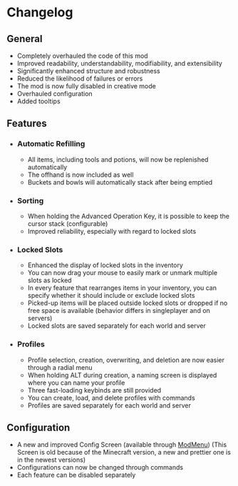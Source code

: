 # Changelog

## General
- Completely overhauled the code of this mod
- Improved readability, understandability, modifiability, and extensibility
- Significantly enhanced structure and robustness
- Reduced the likelihood of failures or errors
- The mod is now fully disabled in creative mode
- Overhauled configuration
- Added tooltips

## Features

- ### Automatic Refilling
    - All items, including tools and potions, will now be replenished automatically
    - The offhand is now included as well
    - Buckets and bowls will automatically stack after being emptied

- ### Sorting
    - When holding the Advanced Operation Key, it is possible to keep the cursor stack (configurable)
    - Improved reliability, especially with regard to locked slots

- ### Locked Slots
    - Enhanced the display of locked slots in the inventory
    - You can now drag your mouse to easily mark or unmark multiple slots as locked
    - In every feature that rearranges items in your inventory, you can specify whether it should include or exclude locked slots
    - Picked-up items will be placed outside locked slots or dropped if no free space is available (behavior differs in singleplayer and on servers)
    - Locked slots are saved separately for each world and server

- ### Profiles
    - Profile selection, creation, overwriting, and deletion are now easier through a radial menu
    - When holding ALT during creation, a naming screen is displayed where you can name your profile
    - Three fast-loading keybinds are still provided
    - You can create, load, and delete profiles with commands
    - Profiles are saved separately for each world and server

## Configuration
- A new and improved Config Screen (available through [ModMenu](https://modrinth.com/mod/modmenu))
  (This Screen is old because of the Minecraft version, a new and prettier one is in the newest versions)
- Configurations can now be changed through commands
- Each feature can be disabled separately
